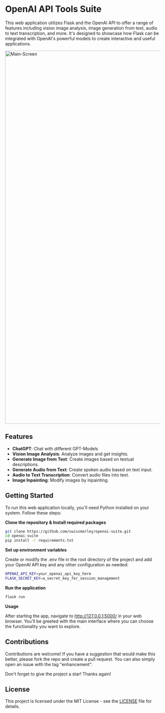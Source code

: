 # OpenAI API Tools Suite

This web application utilizes Flask and the OpenAI API to offer a range of features including vision image analysis, image generation from text, audio to text transcription, and more. It's designed to showcase how Flask can be integrated with OpenAI's powerful models to create interactive and useful applications.

<img width="1209" alt="Main-Screen" src="https://github.com/swissmarley/openai-suite/assets/120587389/d2407b17-9239-49ed-b07c-a26cc775cddd">

## Features

- **ChatGPT**: Chat with different GPT-Models
- **Vision Image Analysis**: Analyze images and get insights.
- **Generate Image from Text**: Create images based on textual descriptions.
- **Generate Audio from Text**: Create spoken audio based on text input.
- **Audio to Text Transcription**: Convert audio files into text.
- **Image Inpainting**: Modify images by inpainting.

## Getting Started

To run this web application locally, you'll need Python installed on your system. Follow these steps:

**Clone the repository & Install required packages**

```bash
git clone https://github.com/swissmarley/openai-suite.git
cd openai-suite
pip install -r requirements.txt
```

**Set up environment variables**

Create or modify the .env file in the root directory of the project and add your OpenAI API key and any other configuration as needed:

```bash
OPENAI_API_KEY=your_openai_api_key_here
FLASK_SECRET_KEY=a_secret_key_for_session_management
```

**Run the application**

```bash
flask run
```

**Usage**

After starting the app, navigate to http://127.0.0.1:5000/ in your web browser. You'll be greeted with the main interface where you can choose the functionality you want to explore.

## Contributions

Contributions are welcome! If you have a suggestion that would make this better, please fork the repo and create a pull request. You can also simply open an issue with the tag "enhancement".

Don't forget to give the project a star! Thanks again!

## License

This project is licensed under the MIT License - see the [LICENSE](LICENSE) file for details.
